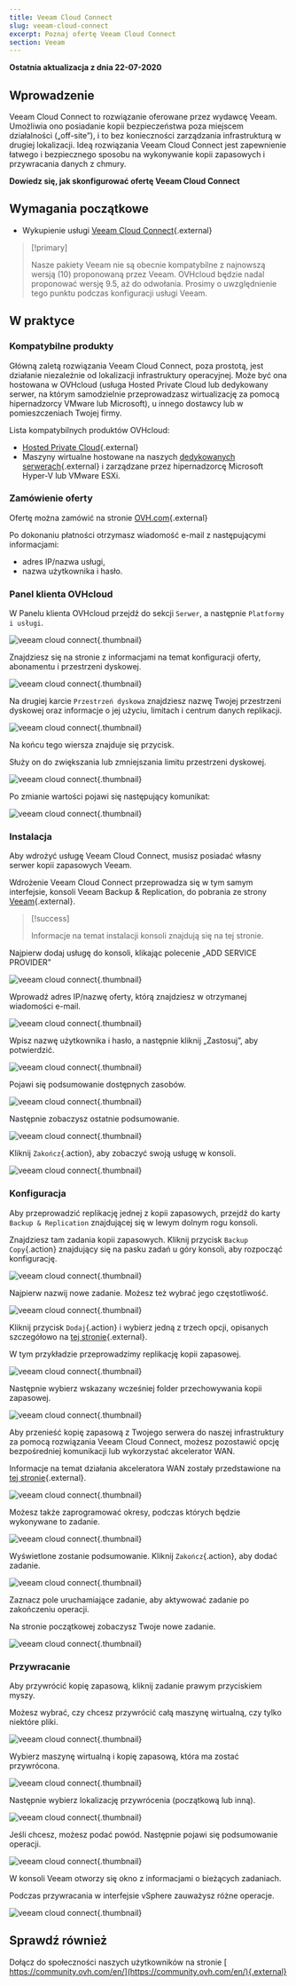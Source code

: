 ```yaml
---
title: Veeam Cloud Connect
slug: veeam-cloud-connect
excerpt: Poznaj ofertę Veeam Cloud Connect
section: Veeam
---
```


**Ostatnia aktualizacja z dnia 22-07-2020**

## Wprowadzenie

Veeam Cloud Connect to rozwiązanie oferowane przez wydawcę Veeam. Umożliwia ono posiadanie kopii bezpieczeństwa poza miejscem działalności („off-site”), i to bez konieczności zarządzania infrastrukturą w drugiej lokalizacji. Ideą rozwiązania Veeam Cloud Connect jest zapewnienie łatwego i bezpiecznego sposobu na wykonywanie kopii zapasowych i przywracania danych z chmury.

**Dowiedz się, jak skonfigurować ofertę Veeam Cloud Connect**

## Wymagania początkowe

- Wykupienie usługi [Veeam Cloud Connect](https://www.ovh.pl/storage-solutions/veeam-cloud-connect/){.external}

> [!primary]
>
> Nasze pakiety Veeam nie są obecnie kompatybilne z najnowszą wersją (10) proponowaną przez Veeam. OVHcloud będzie nadal proponować wersję 9.5, aż do odwołania. Prosimy o uwzględnienie tego punktu podczas konfiguracji usługi Veeam.
>

## W praktyce

### Kompatybilne produkty

Główną zaletą rozwiązania Veeam Cloud Connect, poza prostotą, jest działanie niezależnie od lokalizacji infrastruktury operacyjnej. Może być ona hostowana w OVHcloud (usługa Hosted Private Cloud lub dedykowany serwer, na którym samodzielnie przeprowadzasz wirtualizację za pomocą hipernadzorcy VMware lub Microsoft), u innego dostawcy lub w pomieszczeniach Twojej firmy.

Lista kompatybilnych produktów OVHcloud:

- [Hosted Private Cloud](https://www.ovhcloud.com/pl/enterprise/products/hosted-private-cloud/){.external}
- Maszyny wirtualne hostowane na naszych [dedykowanych serwerach](https://www.ovh.pl/serwery_dedykowane/){.external} i zarządzane przez hipernadzorcę Microsoft Hyper-V lub VMware ESXi.


### Zamówienie oferty

Ofertę można zamówić na stronie [OVH.com](https://www.ovh.pl/storage-solutions/veeam-cloud-connect/){.external}

Po dokonaniu płatności otrzymasz wiadomość e-mail z następującymi informacjami:

- adres IP/nazwa usługi,
- nazwa użytkownika i hasło.


### Panel klienta OVHcloud

W Panelu klienta OVHcloud przejdź do sekcji `Serwer`, a następnie `Platformy i usługi`.

![veeam cloud connect](images/veeam-cloud-connect-manager-start.png){.thumbnail}

Znajdziesz się na stronie z informacjami na temat konfiguracji oferty, abonamentu i przestrzeni dyskowej.

![veeam cloud connect](images/veeam-cloud-connect-manager.png){.thumbnail}

Na drugiej karcie `Przestrzeń dyskowa` znajdziesz nazwę Twojej przestrzeni dyskowej oraz informacje o jej użyciu, limitach i centrum danych replikacji.


![veeam cloud connect](images/veeam-cloud-connect-manager-espace.png){.thumbnail}

Na końcu tego wiersza znajduje się przycisk.

Służy on do zwiększania lub zmniejszania limitu przestrzeni dyskowej.


![veeam cloud connect](images/veeam-cloud-connect-manager-modif-espace.png){.thumbnail}

Po zmianie wartości pojawi się następujący komunikat:


![veeam cloud connect](images/veeam-cloud-connect-manager-modif-espace-ok.png){.thumbnail}


### Instalacja

Aby wdrożyć usługę Veeam Cloud Connect, musisz posiadać własny serwer kopii zapasowych Veeam.

Wdrożenie Veeam Cloud Connect przeprowadza się w tym samym interfejsie, konsoli Veeam Backup & Replication, do pobrania ze strony [Veeam](https://www.veeam.com/){.external}.


> [!success]
>
> Informacje na temat instalacji konsoli znajdują się na tej stronie.
> 

Najpierw dodaj usługę do konsoli, klikając polecenie „ADD SERVICE PROVIDER”


![veeam cloud connect](images/veeam-cloud-connect-add-provider.png){.thumbnail}

Wprowadź adres IP/nazwę oferty, którą znajdziesz w otrzymanej wiadomości e-mail.


![veeam cloud connect](images/veeam-cloud-connect-add-provider-ip.png){.thumbnail}

Wpisz nazwę użytkownika i hasło, a następnie kliknij „Zastosuj”, aby potwierdzić.


![veeam cloud connect](images/veeam-cloud-connect-add-provider-login.png){.thumbnail}

Pojawi się podsumowanie dostępnych zasobów.


![veeam cloud connect](images/veeam-cloud-connect-add-provider-ressources.png){.thumbnail}

Następnie zobaczysz ostatnie podsumowanie.


![veeam cloud connect](images/veeam-cloud-connect-add-provider-recap.png){.thumbnail}

Kliknij `Zakończ`{.action}, aby zobaczyć swoją usługę w konsoli.


![veeam cloud connect](images/veeam-cloud-connect-add-provider-finish.png){.thumbnail}


### Konfiguracja

Aby przeprowadzić replikację jednej z kopii zapasowych, przejdź do karty `Backup & Replication` znajdującej się w lewym dolnym rogu konsoli.

Znajdziesz tam zadania kopii zapasowych. Kliknij przycisk `Backup Copy`{.action} znajdujący się na pasku zadań u góry konsoli, aby rozpocząć konfigurację.


![veeam cloud connect](images/veeam-cloud-connect-replicat.png){.thumbnail}

Najpierw nazwij nowe zadanie. Możesz też wybrać jego częstotliwość.


![veeam cloud connect](images/veeam-cloud-connect-replicat-name.png){.thumbnail}

Kliknij przycisk `Dodaj`{.action} i wybierz jedną z trzech opcji, opisanych szczegółowo na [tej stronie](https://helpcenter.veeam.com/docs/backup/vsphere/backup_copy_vms.html?ver=95){.external}.

W tym przykładzie przeprowadzimy replikację kopii zapasowej.


![veeam cloud connect](images/veeam-cloud-connect-replicat-select.png){.thumbnail}

Następnie wybierz wskazany wcześniej folder przechowywania kopii zapasowej.


![veeam cloud connect](images/veeam-cloud-connect-replicat-target.png){.thumbnail}

Aby przenieść kopię zapasową z Twojego serwera do naszej infrastruktury za pomocą rozwiązania Veeam Cloud Connect, możesz pozostawić opcję bezpośredniej komunikacji lub wykorzystać akcelerator WAN.

Informacje na temat działania akceleratora WAN zostały przedstawione na [tej stronie](https://helpcenter.veeam.com/docs/backup/vsphere/wan_hiw.html?ver=95){.external}.


![veeam cloud connect](images/veeam-cloud-connect-replicat-data.png){.thumbnail}

Możesz także zaprogramować okresy, podczas których będzie wykonywane to zadanie.


![veeam cloud connect](images/veeam-cloud-connect-replicat-schedule.png){.thumbnail}

Wyświetlone zostanie podsumowanie. Kliknij `Zakończ`{.action}, aby dodać zadanie.


![veeam cloud connect](images/veeam-cloud-connect-replicat-finish.png){.thumbnail}

Zaznacz pole uruchamiające zadanie, aby aktywować zadanie po zakończeniu operacji.

Na stronie początkowej zobaczysz Twoje nowe zadanie.


![veeam cloud connect](images/veeam-cloud-connect-replicat-cloud.png){.thumbnail}


### Przywracanie

Aby przywrócić kopię zapasową, kliknij zadanie prawym przyciskiem myszy.

Możesz wybrać, czy chcesz przywrócić całą maszynę wirtualną, czy tylko niektóre pliki.


![veeam cloud connect](images/veeam-cloud-connect-restore.png){.thumbnail}

Wybierz maszynę wirtualną i kopię zapasową, która ma zostać przywrócona.


![veeam cloud connect](images/veeam-cloud-connect-restore-select.png){.thumbnail}

Następnie wybierz lokalizację przywrócenia (początkową lub inną).


![veeam cloud connect](images/veeam-cloud-connect-restore-mode.png){.thumbnail}

Jeśli chcesz, możesz podać powód. Następnie pojawi się podsumowanie operacji.


![veeam cloud connect](images/veeam-cloud-connect-restore-resume.png){.thumbnail}

W konsoli Veeam otworzy się okno z informacjami o bieżących zadaniach.

Podczas przywracania w interfejsie vSphere zauważysz różne operacje.


![veeam cloud connect](images/veeam-cloud-connect-restore-done.png){.thumbnail}

## Sprawdź również

Dołącz do społeczności naszych użytkowników na stronie [ https://community.ovh.com/en/](https://community.ovh.com/en/){.external}
